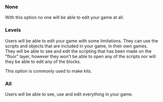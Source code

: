 ### None
With this option no one will be able to edit your game at all.

### Levels
Users will be able to edit your game with some limitations.
They can use the scripts and objects that are included in your game, in their own games.
They will be able to see and edit the scripting that has been made on the "floor" layer,
however they won't be able to open any of the scripts nor will they be able to edit any of the blocks. 

This option is commonly used to make kits.

### All
Users will be able to see, use and edit everything in your game.